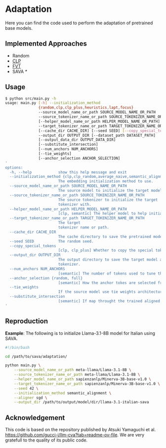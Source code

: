 # Adaptation

Here you can find the code used to perform the adaptation of pretrained base models.

## Implemented Approaches
* Random
* [CLP](https://arxiv.org/abs/2301.09626)
* [FVT](https://aclanthology.org/2022.emnlp-industry.41/)
* SAVA *\**

## Usage
```bash
$ python src/main.py -h
usage: main.py [-h] --initialization_method
               {random,clp,clp_plus,heuristics,lapt,focus}
               --source_model_name_or_path SOURCE_MODEL_NAME_OR_PATH
               --source_tokenizer_name_or_path SOURCE_TOKENIZER_NAME_OR_PATH
               [--helper_model_name_or_path HELPER_MODEL_NAME_OR_PATH]
               --target_tokenizer_name_or_path TARGET_TOKENIZER_NAME_OR_PATH
               [--cache_dir CACHE_DIR] [--seed SEED] [--copy_special_tokens]
               --output_dir OUTPUT_DIR [--dataset_path DATASET_PATH]
               [--output_data_dir OUTPUT_DATA_DIR]
               [--substitute_intersection] 
               [--num_anchors NUM_ANCHORS]
               [--tie_weights]
               [--anchor_selection ANCHOR_SELECTION]
'
options:
  -h, --help            show this help message and exit
  --initialization_method {clp,clp_random,average_naive,semantic_alignment}
                        The embedding initialization method to use.
  --source_model_name_or_path SOURCE_MODEL_NAME_OR_PATH
                        The source model to initialize the target model with.
  --source_tokenizer_name_or_path SOURCE_TOKENIZER_NAME_OR_PATH
                        The source tokenizer to initialize the target
                        tokenizer with.
  --helper_model_name_or_path HELPER_MODEL_NAME_OR_PATH
                        [clp, semantic] The helper model to help initialize a terget model.
  --target_tokenizer_name_or_path TARGET_TOKENIZER_NAME_OR_PATH
                        The target
                        tokenizer name or path.
  --cache_dir CACHE_DIR
                        The cache directory to save the pretrained models.
  --seed SEED           The random seed.
  --copy_special_tokens
                        [clp, clp_plus] Whether to copy the special tokens embeddings from the source model to the target model.
  --output_dir OUTPUT_DIR
                        The output directory to save the target model and
                        tokenizer.
  --num_anchors NUM_ANCHORS
                        [semantic] The number of tokens used to tune the semantic aligner, to be set if anchor_selection is 'random'.
  --anchor_selection {random, full}
                        [semantic] How the anchor tokes are selected from the vocabularies intersection.
  --tie_weights
                        If the source model use tie weights architecture.
  --substitute_intersection
                        [semantic] If map throught the trained aligned even the intersection tokens.
'
```

## Reproduction
**Example**: The following is to initialize Llama-3.1-8B model for Italian using SAVA.
```bash
#!/bin/bash

cd /path/to/sava/adaptation/

python main.py \
    --source_model_name_or_path meta-llama/Llama-3.1-8B \
    --source_tokenizer_name_or_path meta-llama/Llama-3.1-8B \
    --helper_model_name_or_path sapienzanlp/Minerva-3B-base-v1.0 \
    --target_tokenizer_name_or_path sapienzanlp/Minerva-3B-base-v1.0 \
    --seed 42 \
    --initialization_method semantic_alignment \
    --aligner sgd \
    --output_dir /path/to/output/model/dir/llama-3.1-italian-sava 
```

## Acknowledgement
This code is based on the repository published by Atsuki Yamaguchi et al. https://github.com/gucci-j/llm-cva?tab=readme-ov-file. We are very gratefull to the quality of its public code.